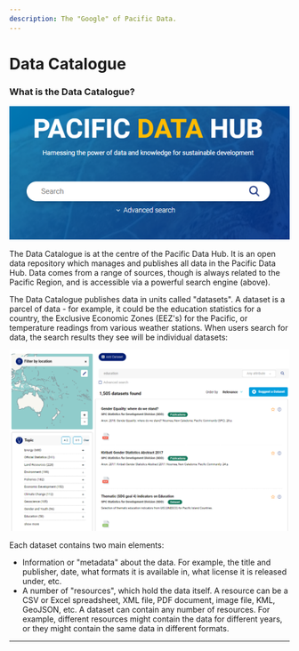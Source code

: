 ```yaml
---
description: The "Google" of Pacific Data.
---
```


# Data Catalogue

### What is the Data Catalogue?

![](<../.gitbook/assets/PDH catalogue main search.png>)

The Data Catalogue is at the centre of the Pacific Data Hub. It is an open data repository which manages and publishes all data in the Pacific Data Hub. Data comes from a range of sources, though is always related to the Pacific Region, and is accessible via a powerful search engine (above).

The Data Catalogue publishes data in units called "datasets". A dataset is a parcel of data - for example, it could be the education statistics for a country, the Exclusive Economic Zones (EEZ's) for the Pacific, or temperature readings from various weather stations. When users search for data, the search results they see will be individual datasets:&#x20;

![](<../.gitbook/assets/PDH catalogue main search2.png>)

Each dataset contains two main elements:

* Information or "metadata" about the data. For example, the title and publisher, date, what formats it is available in, what license it is released under, etc.
* A number of "resources", which hold the data itself. A resource can be a CSV or Excel spreadsheet, XML file, PDF document, image file, KML, GeoJSON, etc. A dataset can contain any number of resources. For example, different resources might contain the data for different years, or they might contain the same data in different formats.&#x20;

****



